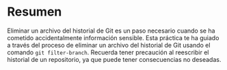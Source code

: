 # Resumen

Eliminar un archivo del historial de Git es un paso necesario cuando se ha cometido accidentalmente información sensible. Esta práctica te ha guiado a través del proceso de eliminar un archivo del historial de Git usando el comando `git filter-branch`. Recuerda tener precaución al reescribir el historial de un repositorio, ya que puede tener consecuencias no deseadas.
